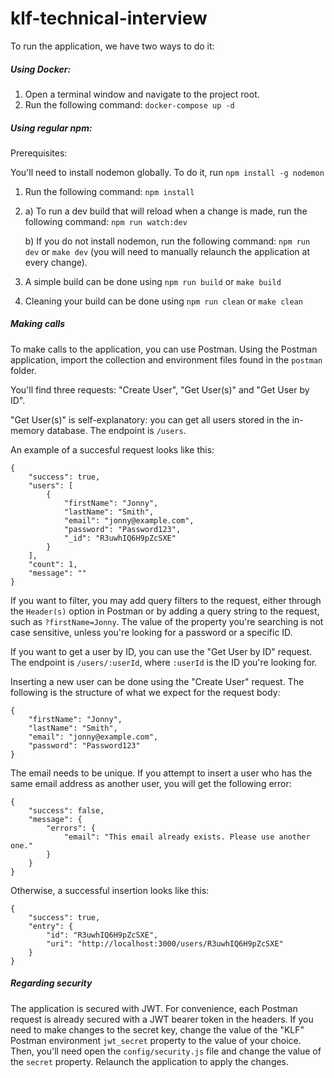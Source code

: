 # klf-technical-interview

To run the application, we have two ways to do it:

##### Using Docker:

1. Open a terminal window and navigate to the project root.
2. Run the following command: `docker-compose up -d`

##### Using regular npm:
Prerequisites:

You'll need to install nodemon globally. To do it, run `npm install -g nodemon`

1. Run the following command: `npm install`
2. a) To run a dev build that will reload when a change is made, run the following command: `npm run watch:dev`


   b) If you do not install nodemon, run the following command: `npm run dev` or `make dev` (you will need to manually relaunch the application at every change).
3. A simple build can be done using `npm run build` or `make build`
4. Cleaning your build can be done using `npm run clean` or `make clean`

##### Making calls

To make calls to the application, you can use Postman. Using the Postman application, import the collection and environment files found in the `postman` folder.

You'll find three requests: "Create User", "Get User(s)" and "Get User by ID".

"Get User(s)" is self-explanatory: you can get all users stored in the in-memory database. The endpoint is `/users`.

An example of a succesful request looks like this:

```
{
    "success": true,
    "users": [
        {
            "firstName": "Jonny",
            "lastName": "Smith",
            "email": "jonny@example.com",
            "password": "Password123",
            "_id": "R3uwhIQ6H9pZcSXE"
        }
    ],
    "count": 1,
    "message": ""
}
```
If you want to filter, you may add query filters to the request, either through the `Header(s)` option in Postman or by adding a query string to the request, such as `?firstName=Jonny`. The value of the property you're searching is not case sensitive, unless you're looking for a password or a specific ID.

If you want to get a user by ID, you can use the "Get User by ID" request. The endpoint is `/users/:userId`, where `:userId` is the ID you're looking for.

Inserting a new user can be done using the "Create User" request. The following is the structure of what we expect for the request body:

```
{
	"firstName": "Jonny",
	"lastName": "Smith",
	"email": "jonny@example.com",
	"password": "Password123"
}
```

The email needs to be unique. If you attempt to insert a user who has the same email address as another user, you will get the following error:

```
{
    "success": false,
    "message": {
        "errors": {
            "email": "This email already exists. Please use another one."
        }
    }
}
```

Otherwise, a successful insertion looks like this:

```
{
    "success": true,
    "entry": {
        "id": "R3uwhIQ6H9pZcSXE",
        "uri": "http://localhost:3000/users/R3uwhIQ6H9pZcSXE"
    }
}
```

##### Regarding security
The application is secured with JWT. For convenience, each Postman request is already secured with a JWT bearer token in the headers. If you need to make changes to the secret key, change the value of the "KLF" Postman environment `jwt_secret` property to the value of your choice. Then, you'll need open the `config/security.js` file and change the value of the `secret` property. Relaunch the application to apply the changes.